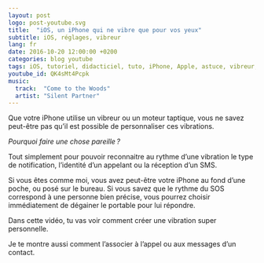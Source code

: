 ```yaml
---
layout: post
logo: post-youtube.svg
title:  "iOS, un iPhone qui ne vibre que pour vos yeux"
subtitle: iOS, réglages, vibreur
lang: fr
date: 2016-10-20 12:00:00 +0200
categories: blog youtube
tags: iOS, tutoriel, didacticiel, tuto, iPhone, Apple, astuce, vibreur, alerte, notification, téléphone, silence
youtube_id: QK4sMt4Pcpk
music:
  track:  "Come to the Woods"
  artist: "Silent Partner"
---
```



Que votre iPhone utilise un vibreur ou un moteur taptique, vous ne savez peut-être
pas qu’il est possible de personnaliser ces vibrations.

_Pourquoi faire une chose pareille ?_

Tout simplement pour pouvoir reconnaitre au rythme d’une vibration le type de notification, l’identité d’un appelant ou la réception d’un SMS.

Si vous êtes comme moi, vous avez peut-être votre iPhone au fond d’une poche, ou posé sur le bureau. Si vous savez que le rythme du SOS correspond à une personne bien précise, vous pourrez choisir immédiatement de dégainer le portable pour lui répondre.

Dans cette vidéo, tu vas voir comment créer une vibration super personnelle. 

Je te montre aussi comment l’associer à l’appel ou aux messages d’un contact.

